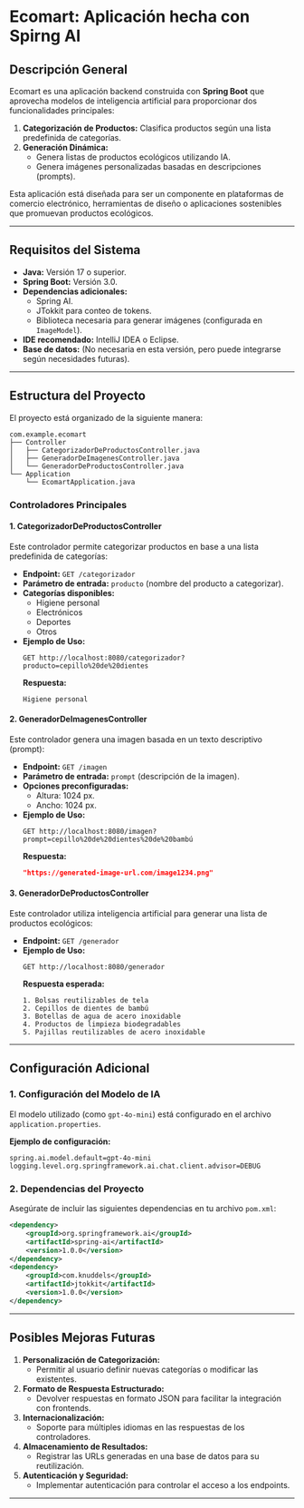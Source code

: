 # Ecomart: Aplicación hecha con Spirng AI

## **Descripción General**

Ecomart es una aplicación backend construida con **Spring Boot** que aprovecha modelos de inteligencia artificial para proporcionar dos funcionalidades principales:

1. **Categorización de Productos:** Clasifica productos según una lista predefinida de categorías.
2. **Generación Dinámica:**
   - Genera listas de productos ecológicos utilizando IA.
   - Genera imágenes personalizadas basadas en descripciones (prompts).

Esta aplicación está diseñada para ser un componente en plataformas de comercio electrónico, herramientas de diseño o aplicaciones sostenibles que promuevan productos ecológicos.

---

## **Requisitos del Sistema**

- **Java:** Versión 17 o superior.
- **Spring Boot:** Versión 3.0.
- **Dependencias adicionales:**
  - Spring AI.
  - JTokkit para conteo de tokens.
  - Biblioteca necesaria para generar imágenes (configurada en `ImageModel`).
- **IDE recomendado:** IntelliJ IDEA o Eclipse.
- **Base de datos:** (No necesaria en esta versión, pero puede integrarse según necesidades futuras).

---

## **Estructura del Proyecto**

El proyecto está organizado de la siguiente manera:

```
com.example.ecomart
├── Controller
│   ├── CategorizadorDeProductosController.java
│   ├── GeneradorDeImagenesController.java
│   └── GeneradorDeProductosController.java
└── Application
    └── EcomartApplication.java
```

### **Controladores Principales**

#### **1. CategorizadorDeProductosController**

Este controlador permite categorizar productos en base a una lista predefinida de categorías:

- **Endpoint:** `GET /categorizador`
- **Parámetro de entrada:** `producto` (nombre del producto a categorizar).
- **Categorías disponibles:**
  - Higiene personal
  - Electrónicos
  - Deportes
  - Otros
- **Ejemplo de Uso:**
  ```http
  GET http://localhost:8080/categorizador?producto=cepillo%20de%20dientes
  ```
  **Respuesta:**
  ```
  Higiene personal
  ```

#### **2. GeneradorDeImagenesController**

Este controlador genera una imagen basada en un texto descriptivo (prompt):

- **Endpoint:** `GET /imagen`
- **Parámetro de entrada:** `prompt` (descripción de la imagen).
- **Opciones preconfiguradas:**
  - Altura: 1024 px.
  - Ancho: 1024 px.
- **Ejemplo de Uso:**
  ```http
  GET http://localhost:8080/imagen?prompt=cepillo%20de%20dientes%20de%20bambú
  ```
  **Respuesta:**
  ```json
  "https://generated-image-url.com/image1234.png"
  ```

#### **3. GeneradorDeProductosController**

Este controlador utiliza inteligencia artificial para generar una lista de productos ecológicos:

- **Endpoint:** `GET /generador`
- **Ejemplo de Uso:**
  ```http
  GET http://localhost:8080/generador
  ```
  **Respuesta esperada:**
  ```
  1. Bolsas reutilizables de tela
  2. Cepillos de dientes de bambú
  3. Botellas de agua de acero inoxidable
  4. Productos de limpieza biodegradables
  5. Pajillas reutilizables de acero inoxidable
  ```

---

## **Configuración Adicional**

### **1. Configuración del Modelo de IA**

El modelo utilizado (como `gpt-4o-mini`) está configurado en el archivo `application.properties`.

**Ejemplo de configuración:**

```properties
spring.ai.model.default=gpt-4o-mini
logging.level.org.springframework.ai.chat.client.advisor=DEBUG
```

### **2. Dependencias del Proyecto**

Asegúrate de incluir las siguientes dependencias en tu archivo `pom.xml`:

```xml
<dependency>
    <groupId>org.springframework.ai</groupId>
    <artifactId>spring-ai</artifactId>
    <version>1.0.0</version>
</dependency>
<dependency>
    <groupId>com.knuddels</groupId>
    <artifactId>jtokkit</artifactId>
    <version>1.0.0</version>
</dependency>
```

---

## **Posibles Mejoras Futuras**

1. **Personalización de Categorización:**
   - Permitir al usuario definir nuevas categorías o modificar las existentes.
2. **Formato de Respuesta Estructurado:**
   - Devolver respuestas en formato JSON para facilitar la integración con frontends.
3. **Internacionalización:**
   - Soporte para múltiples idiomas en las respuestas de los controladores.
4. **Almacenamiento de Resultados:**
   - Registrar las URLs generadas en una base de datos para su reutilización.
5. **Autenticación y Seguridad:**
   - Implementar autenticación para controlar el acceso a los endpoints.

---
